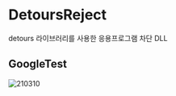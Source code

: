 # DetoursReject
detours 라이브러리를 사용한 응용프로그램 차단 DLL

## GoogleTest
![210310](https://user-images.githubusercontent.com/31408641/110646054-dc6e7b80-81f9-11eb-9796-4b5b8a5660f1.png)
